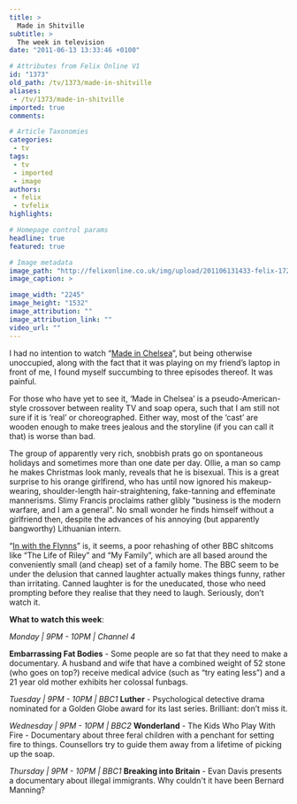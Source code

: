 ```yaml
---
title: >
  Made in Shitville
subtitle: >
  The week in television
date: "2011-06-13 13:33:46 +0100"

# Attributes from Felix Online V1
id: "1373"
old_path: /tv/1373/made-in-shitville
aliases:
 - /tv/1373/made-in-shitville
imported: true
comments:

# Article Taxonomies
categories:
 - tv
tags:
 - tv
 - imported
 - image
authors:
 - felix
 - tvfelix
highlights:

# Homepage control params
headline: true
featured: true

# Image metadata
image_path: "http://felixonline.co.uk/img/upload/201106131433-felix-172.jpeg"
image_caption: >

image_width: "2245"
image_height: "1532"
image_attribution: ""
image_attribution_link: ""
video_url: ""
---
```


I had no intention to watch “[Made in Chelsea](http://www.e4.com/chelsea/)”, but being otherwise unoccupied, along with the fact that it was playing on my friend’s laptop in front of me, I found myself succumbing to three episodes thereof. It was painful.

For those who have yet to see it, ‘Made in Chelsea’ is a pseudo-American-style crossover between reality TV and soap opera, such that I am still not sure if it is ‘real’ or choreographed. Either way, most of the ‘cast’ are wooden enough to make trees jealous and the storyline (if you can call it that) is worse than bad.

The group of apparently very rich, snobbish prats go on spontaneous holidays and sometimes more than one date per day. Ollie, a man so camp he makes Christmas look manly, reveals that he is bisexual. This is a great surprise to his orange girlfirend, who has until now ignored his makeup-wearing, shoulder-length hair-straightening, fake-tanning and effeminate mannerisms. Slimy Francis proclaims rather glibly "business is the modern warfare, and I am a general". No small wonder he finds himself without a girlfriend then, despite the advances of his annoying (but apparently bangworthy) Lithuanian intern.

“[In with the Flynns](http://www.bbc.co.uk/blogs/comedy/2011/06/in-with-the-flynns-will-mellor.shtml)” is, it seems, a poor rehashing of other BBC shitcoms like “The Life of Riley” and “My Family”, which are all based around the conveniently small (and cheap) set of a family home. The BBC seem to be under the delusion that canned laughter actually makes things funny, rather than irritating. Canned laughter is for the uneducated, those who need prompting before they realise that they need to laugh. Seriously, don’t watch it.

__What to watch this week__:

_Monday | 9PM - 10PM | Channel 4_

__Embarrassing Fat Bodies__ - Some people are so fat that they need to make a documentary. A husband and wife that have a combined weight of 52 stone (who goes on top?) receive medical advice (such as “try eating less”) and a 21 year old mother exhibits her colossal funbags.

_Tuesday | 9PM - 10PM | BBC1_
__Luther__ - Psychological detective drama nominated for a Golden Globe award for its last series. Brilliant: don’t miss it.

_Wednesday | 9PM - 10PM | BBC2_
__Wonderland__ - The Kids Who Play With Fire - Documentary about three feral children with a penchant for setting fire to things. Counsellors try to guide them away from a lifetime of picking up the soap.

_Thursday | 9PM - 10PM | BBC1_
__Breaking into Britain__ - Evan Davis presents a documentary about illegal immigrants. Why couldn't it have been Bernard Manning?
